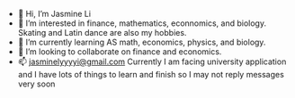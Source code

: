 - 👋 Hi, I’m Jasmine Li
- 👀 I’m interested in finance, mathematics, econnomics, and biology. Skating and Latin dance are also my hobbies.
- 🌱 I’m currently learning AS math, economics, physics, and biology.
- 💞️ I’m looking to collaborate on finance and economics.
- 📫 jasminelyyyyi@gmail.com
Currently I am facing university application and I have lots of things to learn and finish so I may not reply messages very soon
<!---
itsJasmineLee/itsJasmineLee is a ✨ special ✨ repository because its `README.md` (this file) appears on your GitHub profile.
You can click the Preview link to take a look at your changes.
--->
